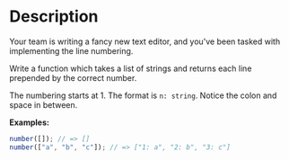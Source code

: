 # Description

Your team is writing a fancy new text editor, and you've been tasked with implementing the line numbering.

Write a function which takes a list of strings and returns each line prepended by the correct number.

The numbering starts at 1. The format is `n: string`. Notice the colon and space in between.

**Examples:**

```javascript
number([]); // => []
number(["a", "b", "c"]); // => ["1: a", "2: b", "3: c"]
```
